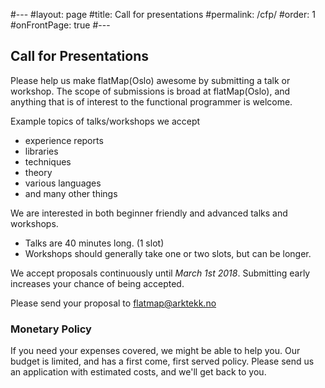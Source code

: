 #---
#layout: page
#title: Call for presentations
#permalink: /cfp/
#order: 1
#onFrontPage: true
#---

## Call for Presentations

Please help us make flatMap(Oslo) awesome by submitting a talk or workshop. The scope of 
submissions is broad at flatMap(Oslo), and anything that is of
interest to the functional programmer is welcome.

Example topics of talks/workshops we accept

* experience reports
* libraries
* techniques
* theory
* various languages
* and many other things

We are interested in both beginner friendly and advanced talks and workshops.

* Talks are 40 minutes long. (1 slot)
* Workshops should generally take one or two slots, but can be longer.

We accept proposals continuously until _*March 1st 2018*_.
Submitting early increases your chance of being accepted.

Please send your proposal to [flatmap@arktekk.no](mailto:flatmap@arktekk.no)

### Monetary Policy

If you need your expenses covered, we might be able to help you.
Our budget is limited, and has a first come, first served policy.
Please send us an application with estimated costs, and we'll get back to you.
